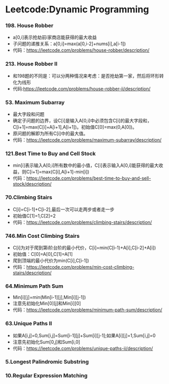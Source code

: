 # Leetcode:Dynamic Programming


### 198. House Robber

  - a[0,i]表示抢劫前i家商店能获得的最大收益
  - 子问题的递推关系：a[0,i]=max(a[0,i-2]+nums[i],a[i-1])
  - 代码：https://leetcode.com/problems/house-robber/description/

### 213. House Robber II
  - 和198题的不同是：可以分两种情况来考虑：是否抢劫第一家，然后将环形转化为线形
  - 代码:https://leetcode.com/problems/house-robber-ii/description/

### 53. Maximum Subarray
  - 最大字段和问题
  - 确定子问题的边界，设C[i]是输入A[0,i]中必须包含C[i]的最大字段和，C[i+1]=max(C[i]+A[i+1],A[i+1])。初始值C[0]=max(0,A[0])。
  - 原问题的解即为所有C[i]中的最大值。
  - 代码：https://leetcode.com/problems/maximum-subarray/description/
 
### 121.Best Time to Buy and Cell Stock
  - min[i]表示输入A[0,i]所有数中的最小值，C[i]表示输入A[0,i]能获得的最大收益，则C[i+1]=max(C[i],A[i+1]-min[i])
  - 代码：https://leetcode.com/problems/best-time-to-buy-and-sell-stock/description/

### 70.Climbing Stairs
  - C[i]=C[i-1]+C[i-2],最后一次可以走两步或者走一步
  - 初始值C[1]=1,C[2]=2
  - 代码：https://leetcode.com/problems/climbing-stairs/description/
 

### 746.Min Cost Climbing Stairs
  - C[i]为对于爬到第i阶台阶的最小代价，C[i]=min(C[i-1)+A[i],C[i-2]+A[i])
  - 初始值：C[0]=A[0],C[1]=A[1]
  - 爬到顶端的最小代价为min(C[i],C[i-1])
  - 代码：https://leetcode.com/problems/min-cost-climbing-stairs/description/
  
### 64.Minimum Path Sum
  - Min[i][j]=min(Min[i-1][j],Min[i][j-1])
  - 注意先初始化Min[0][j]和Min[i][0]
  - 代码：https://leetcode.com/problems/minimum-path-sum/description/
  
### 63.Unique Paths II
   - 如果A[i,j]=0,Sum[i,j]=Sum[i-1][j]+Sum[i][j-1];如果A[i][j]=1,Sum[i,j]=0
   - 注意先初始化Sum[0,j]和Sum[i,0]
   - 代码：https://leetcode.com/problems/unique-paths-ii/description/
  
  
  
### 5.Longest Palindromic Substring

### 10.Regular Expression Matching


